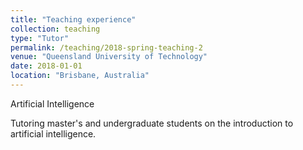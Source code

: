 ```yaml
---
title: "Teaching experience"
collection: teaching
type: "Tutor"
permalink: /teaching/2018-spring-teaching-2
venue: "Queensland University of Technology"
date: 2018-01-01
location: "Brisbane, Australia"
---
```


<p>Artificial Intelligence</p>

<p>Tutoring master's and undergraduate students on the introduction to artificial intelligence.</p>
